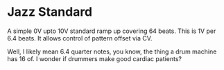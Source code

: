 # Jazz Standard
A simple 0V upto 10V standard ramp up covering 64 beats. This is 1V per 6.4 beats. It allows control of pattern offset via CV. 

Well, I likely mean 6.4 quarter notes, you know, the thing a drum machine has 16 of. I wonder if drummers make good cardiac patients?